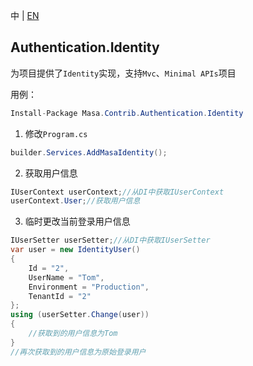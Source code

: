 中 | [EN](README.md)

## Authentication.Identity

为项目提供了`Identity`实现，支持`Mvc`、`Minimal APIs`项目

用例：

``` C#
Install-Package Masa.Contrib.Authentication.Identity
```

1. 修改`Program.cs`

``` C#
builder.Services.AddMasaIdentity();
```

2. 获取用户信息

``` C#
IUserContext userContext;//从DI中获取IUserContext
userContext.User;//获取用户信息
```

3. 临时更改当前登录用户信息

``` C#
IUserSetter userSetter;//从DI中获取IUserSetter
var user = new IdentityUser()
{
    Id = "2",
    UserName = "Tom",
    Environment = "Production",
    TenantId = "2"
};
using (userSetter.Change(user))
{
    //获取到的用户信息为Tom
}
//再次获取到的用户信息为原始登录用户
```